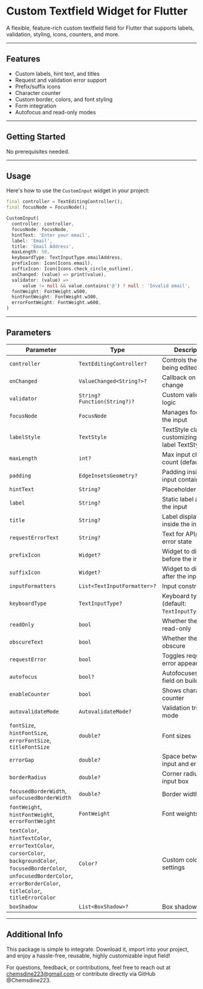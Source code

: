 # Custom Textfield Widget for Flutter

A flexible, feature-rich custom textfield field for Flutter that supports labels, validation, styling, icons, counters, and more.

---

## Features

- Custom labels, hint text, and titles
- Request and validation error support
- Prefix/suffix icons
- Character counter
- Custom border, colors, and font styling
- Form integration
- Autofocus and read-only modes

---

## Getting Started

No prerequisites needed.

---

## Usage

Here's how to use the `CustomInput` widget in your project:

```dart
final controller = TextEditingController();
final focusNode = FocusNode();

CustomInput(
  controller: controller,
  focusNode: focusNode,
  hintText: 'Enter your email',
  label: 'Email',
  title: 'Email Address',
  maxLength: 50,
  keyboardType: TextInputType.emailAddress,
  prefixIcon: Icon(Icons.email),
  suffixIcon: Icon(Icons.check_circle_outline),
  onChanged: (value) => print(value),
  validator: (value) =>
      value != null && value.contains('@') ? null : 'Invalid email',
  fontWeight: FontWeight.w500,
  hintFontWeight: FontWeight.w300,
  errorFontWeight: FontWeight.w600,
)
```

---

## Parameters

| Parameter | Type | Description |
|----------|------|-------------|
| `controller` | `TextEditingController?` | Controls the text being edited |
| `onChanged` | `ValueChanged<String?>?` | Callback on input change |
| `validator` | `String? Function(String?)?` | Custom validation logic |
| `focusNode` | `FocusNode` | Manages focus for the input |
| `labelStyle` | `TextStyle` | TextStyle class for customizing the label TextStyle |
| `maxLength` | `int?` | Max input character count (default: `32`) |
| `padding` | `EdgeInsetsGeometry?` | Padding inside the input container |
| `hintText` | `String?` | Placeholder text |
| `label` | `String?` | Static label above the input |
| `title` | `String?` | Label displayed inside the input |
| `requestErrorText` | `String?` | Text for API/request error state |
| `prefixIcon` | `Widget?` | Widget to display before the input |
| `suffixIcon` | `Widget?` | Widget to display after the input |
| `inputFormatters` | `List<TextInputFormatter>?` | Input constraints |
| `keyboardType` | `TextInputType?` | Keyboard type (default: `TextInputType.text`) |
| `readOnly` | `bool` | Whether the field is read-only |
| `obscureText` | `bool` | Whether the field is obscure |
| `requestError` | `bool` | Toggles request error appearance |
| `autofocus` | `bool?` | Autofocuses the field on build |
| `enableCounter` | `bool` | Shows character counter |
| `autovalidateMode` | `AutovalidateMode?` | Validation trigger mode |
| `fontSize`, `hintFontSize`, `errorFontSize`, `titleFontSize` | `double?` | Font sizes |
| `errorGap` | `double?` | Space between input and error text |
| `borderRadius` | `double?` | Corner radius for input box |
| `focusedBorderWidth`, `unfocusedBorderWidth` | `double?` | Border width |
| `fontWeight`, `hintFontWeight`, `errorFontWeight` | `FontWeight` | Font weights |
| `textColor`, `hintTextColor`, `errorTextColor`, `cursorColor`, `backgroundColor`, `focusedBorderColor`, `unfocusedBorderColor`, `errorBorderColor`, `titleColor`, `titleErrorColor` | `Color?` | Custom color settings |
| `boxShadow` | `List<BoxShadow>?` | Box shadow styling |

---

## Additional Info

This package is simple to integrate. Download it, import into your project, and enjoy a hassle-free, reusable, highly customizable input field!

For questions, feedback, or contributions, feel free to reach out at chemsdine223@gmail.com or contribute directly via GitHub @Chemsdine223.